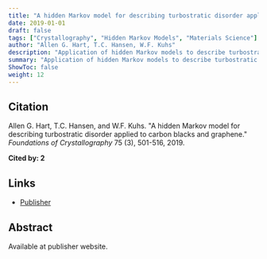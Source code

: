 ```yaml
---
title: "A hidden Markov model for describing turbostratic disorder applied to carbon blacks and graphene"
date: 2019-01-01
draft: false
tags: ["Crystallography", "Hidden Markov Models", "Materials Science"]
author: "Allen G. Hart, T.C. Hansen, W.F. Kuhs"
description: "Application of hidden Markov models to describe turbostratic disorder in carbon blacks and graphene."
summary: "Application of hidden Markov models to describe turbostratic disorder in carbon blacks and graphene. Cited by 2."
ShowToc: false
weight: 12
---
```


## Citation

Allen G. Hart, T.C. Hansen, and W.F. Kuhs. "A hidden Markov model for describing turbostratic disorder applied to carbon blacks and graphene." *Foundations of Crystallography* 75 (3), 501-516, 2019.

**Cited by: 2**

## Links

- [Publisher](https://doi.org/10.1107/S2053273319003789)

## Abstract

Available at publisher website.

